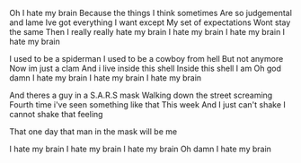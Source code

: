 Oh I hate my brain
Because the things I think sometimes
Are so judgemental and lame
Ive got everything I want except
My set of expectations
Wont stay the same
Then I really really hate my brain
I hate my brain
I hate my brain
I hate my brain

I used to be a spiderman
I used to be a cowboy from hell
But not anymore
Now im just a clam
And i live inside this shell
Inside this shell I am
Oh god damn I hate my brain
I hate my brain I hate my brain

And theres a guy in a S.A.R.S mask
Walking down the street screaming
Fourth time i've seen something like that
This week
And I just  can't shake 
I cannot shake that feeling

That one day that man in the mask will be me

I hate my brain
I hate my brain
I hate my brain
Oh damn I hate my brain


